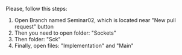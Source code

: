 Please, follow this steps:
1. Open Branch named Seminar02, which is located near "New pull request" button
2. Then you need to open folder: "Sockets"
3. Then folder: "Sck"
4. Finally, open files: "Implementation" and "Main"